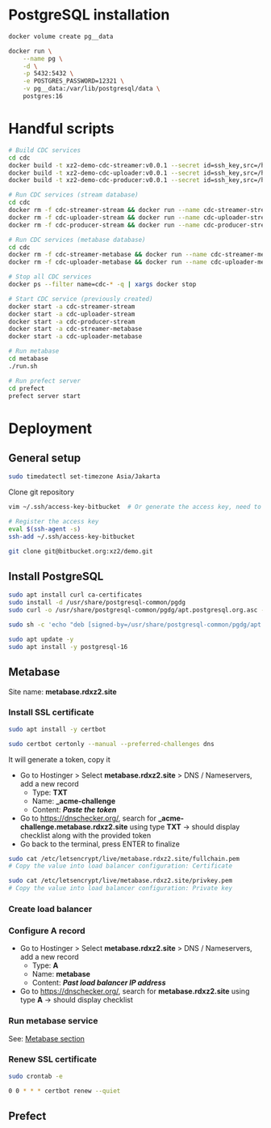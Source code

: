 # PostgreSQL installation

```sh
docker volume create pg__data

docker run \
    --name pg \
    -d \
    -p 5432:5432 \
    -e POSTGRES_PASSWORD=12321 \
    -v pg__data:/var/lib/postgresql/data \
    postgres:16
```

# Handful scripts

```sh
# Build CDC services
cd cdc
docker build -t xz2-demo-cdc-streamer:v0.0.1 --secret id=ssh_key,src=/home/ubuntu/.ssh/access-key-bitbucket -f Dockerfile.streamer .
docker build -t xz2-demo-cdc-uploader:v0.0.1 --secret id=ssh_key,src=/home/ubuntu/.ssh/access-key-bitbucket -f Dockerfile.uploader .
docker build -t xz2-demo-cdc-producer:v0.0.1 --secret id=ssh_key,src=/home/ubuntu/.ssh/access-key-bitbucket -f Dockerfile.producer .

# Run CDC services (stream database)
cd cdc
docker rm -f cdc-streamer-stream && docker run --name cdc-streamer-stream -v ./.env.stream:/app/.env -v ./dockerlogs:/app/logs -v ./output:/app/output -v ./sa.json:/app/sa.json --network host xz2-demo-cdc-streamer:v0.0.1
docker rm -f cdc-uploader-stream && docker run --name cdc-uploader-stream -v ./.env.stream:/app/.env -v ./dockerlogs:/app/logs -v ./output:/app/output -v ./sa.json:/app/sa.json --network host xz2-demo-cdc-uploader:v0.0.1
docker rm -f cdc-producer-stream && docker run --name cdc-producer-stream -v ./.env.stream:/app/.env --network host xz2-demo-cdc-producer:v0.0.1

# Run CDC services (metabase database)
cd cdc
docker rm -f cdc-streamer-metabase && docker run --name cdc-streamer-metabase -v ./.env.metabase:/app/.env -v ./dockerlogs:/app/logs -v ./output:/app/output -v ./sa.json:/app/sa.json --network host xz2-demo-cdc-streamer:v0.0.1
docker rm -f cdc-uploader-metabase && docker run --name cdc-uploader-metabase -v ./.env.metabase:/app/.env -v ./dockerlogs:/app/logs -v ./output:/app/output -v ./sa.json:/app/sa.json --network host xz2-demo-cdc-uploader:v0.0.1

# Stop all CDC services
docker ps --filter name=cdc-* -q | xargs docker stop

# Start CDC service (previously created)
docker start -a cdc-streamer-stream
docker start -a cdc-uploader-stream
docker start -a cdc-producer-stream
docker start -a cdc-streamer-metabase
docker start -a cdc-uploader-metabase

# Run metabase
cd metabase
./run.sh

# Run prefect server
cd prefect
prefect server start
```

# Deployment

## General setup

```sh
sudo timedatectl set-timezone Asia/Jakarta
```

Clone git repository

```sh
vim ~/.ssh/access-key-bitbucket  # Or generate the access key, need to register this access key into BitBucket

# Register the access key
eval $(ssh-agent -s)
ssh-add ~/.ssh/access-key-bitbucket

git clone git@bitbucket.org:xz2/demo.git
```

## Install PostgreSQL

```sh
sudo apt install curl ca-certificates
sudo install -d /usr/share/postgresql-common/pgdg
sudo curl -o /usr/share/postgresql-common/pgdg/apt.postgresql.org.asc --fail https://www.postgresql.org/media/keys/ACCC4CF8.asc

sudo sh -c 'echo "deb [signed-by=/usr/share/postgresql-common/pgdg/apt.postgresql.org.asc] https://apt.postgresql.org/pub/repos/apt $(lsb_release -cs)-pgdg main" > /etc/apt/sources.list.d/pgdg.list'

sudo apt update -y
sudo apt install -y postgresql-16
```

## Metabase

Site name: **metabase.rdxz2.site**

### Install SSL certificate

```sh
sudo apt install -y certbot

sudo certbot certonly --manual --preferred-challenges dns
```

It will generate a token, copy it

- Go to Hostinger > Select **metabase.rdxz2.site** > DNS / Nameservers, add a new record
  - Type: **TXT**
  - Name: **\_acme-challenge**
  - Content: **_Paste the token_**
- Go to https://dnschecker.org/, search for **\_acme-challenge.metabase.rdxz2.site** using type **TXT** -> should display checklist along with the provided token
- Go back to the terminal, press ENTER to finalize

```sh
sudo cat /etc/letsencrypt/live/metabase.rdxz2.site/fullchain.pem
# Copy the value into load balancer configuration: Certificate

sudo cat /etc/letsencrypt/live/metabase.rdxz2.site/privkey.pem
# Copy the value into load balancer configuration: Private key
```

### Create load balancer

### Configure A record

- Go to Hostinger > Select **metabase.rdxz2.site** > DNS / Nameservers, add a new record
  - Type: **A**
  - Name: **metabase**
  - Content: **_Past load balancer IP address_**
- Go to https://dnschecker.org/, search for **metabase.rdxz2.site** using type **A** -> should display checklist

### Run metabase service

See: [Metabase section](./metabase/README.md)

### Renew SSL certificate

```sh
sudo crontab -e

0 0 * * * certbot renew --quiet
```

## Prefect
